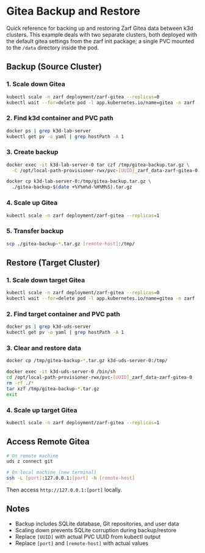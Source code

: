 # Gitea Backup and Restore

Quick reference for backing up and restoring Zarf Gitea data between k3d clusters. This example deals with two separate clusters, both deployed with the default gitea settings from the zarf init package; a single PVC mounted to the `/data` directory inside the pod.

## Backup (Source Cluster)

### 1. Scale down Gitea

```bash
kubectl scale -n zarf deployment/zarf-gitea --replicas=0
kubectl wait --for=delete pod -l app.kubernetes.io/name=gitea -n zarf --timeout=60s
```

### 2. Find k3d container and PVC path

```bash
docker ps | grep k3d-lab-server
kubectl get pv -o yaml | grep hostPath -A 1
```

### 3. Create backup

```bash
docker exec -it k3d-lab-server-0 tar czf /tmp/gitea-backup.tar.gz \
  -C /opt/local-path-provisioner-rwx/pvc-[UUID]_zarf_data-zarf-gitea-0 .

docker cp k3d-lab-server-0:/tmp/gitea-backup.tar.gz \
  ./gitea-backup-$(date +%Y%m%d-%H%M%S).tar.gz
```

### 4. Scale up Gitea

```bash
kubectl scale -n zarf deployment/zarf-gitea --replicas=1
```

### 5. Transfer backup

```bash
scp ./gitea-backup-*.tar.gz [remote-host]:/tmp/
```

## Restore (Target Cluster)

### 1. Scale down target Gitea

```bash
kubectl scale -n zarf deployment/zarf-gitea --replicas=0
kubectl wait --for=delete pod -l app.kubernetes.io/name=gitea -n zarf --timeout=60s
```

### 2. Find target container and PVC path

```bash
docker ps | grep k3d-uds-server
kubectl get pv -o yaml | grep hostPath -A 1
```

### 3. Clear and restore data

```bash
docker cp /tmp/gitea-backup-*.tar.gz k3d-uds-server-0:/tmp/

docker exec -it k3d-uds-server-0 /bin/sh
cd /opt/local-path-provisioner-rwx/pvc-[UUID]_zarf_data-zarf-gitea-0
rm -rf ./*
tar xzf /tmp/gitea-backup-*.tar.gz
exit
```

### 4. Scale up target Gitea

```bash
kubectl scale -n zarf deployment/zarf-gitea --replicas=1
```

## Access Remote Gitea

```bash
# On remote machine
uds z connect git

# On local machine (new terminal)
ssh -L [port]:127.0.0.1:[port] -N [remote-host]
```

Then access `http://127.0.0.1:[port]` locally.

## Notes

- Backup includes SQLite database, Git repositories, and user data
- Scaling down prevents SQLite corruption during backup/restore
- Replace `[UUID]` with actual PVC UUID from kubectl output
- Replace `[port]` and `[remote-host]` with actual values
